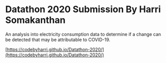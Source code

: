 # Datathon 2020 Submission By Harri Somakanthan
An analysis into electricity consumption data to determine if a change can be detected that may be attributable to COVID-19. 

[https://codebyharri.github.io/Datathon-2020/](https://codebyharri.github.io/Datathon-2020/)

